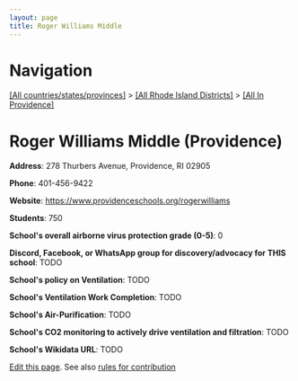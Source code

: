 ```yaml
---
layout: page
title: Roger Williams Middle
---
```

# Navigation

[[All countries/states/provinces]](../../..) > [[All Rhode Island Districts]](../..) > [[All In Providence]](..)

# Roger Williams Middle (Providence)

**Address**: 278 Thurbers Avenue, Providence, RI 02905

**Phone**: 401-456-9422

**Website**: <https://www.providenceschools.org/rogerwilliams>

**Students**: 750

**School's overall airborne virus protection grade (0-5)**: 0

**Discord, Facebook, or WhatsApp group for discovery/advocacy for THIS school**: TODO

**School's policy on Ventilation**: TODO

**School's Ventilation Work Completion**: TODO

**School's Air-Purification**: TODO

**School's CO2 monitoring to actively drive ventilation and filtration**: TODO

**School's Wikidata URL**: TODO


[Edit this page](https://github.com/ventilate-schools/RI/edit/main/./Providence/Roger_Williams_Middle.md). See also [rules for contribution](../../../contribution-rules/)